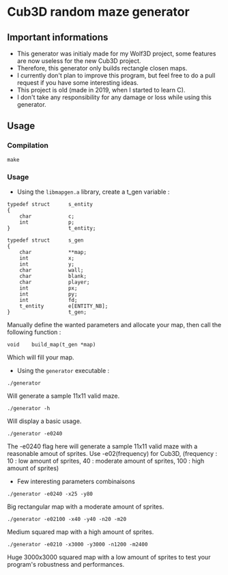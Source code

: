 # Cub3D random maze generator

## Important informations

- This generator was initialy made for my Wolf3D project, some features are now useless for the new Cub3D project.
- Therefore, this generator only builds rectangle closen maps.
- I currently don't plan to improve this program, but feel free to do a pull request if you have some interesting ideas.
- This project is old (made in 2019, when I started to learn C).
- I don't take any responsibility for any damage or loss while using this generator.

## Usage

### Compilation

```
make
```

### Usage

- Using the `libmapgen.a` library, create a t_gen variable :

```
typedef struct		s_entity
{
	char			c;
	int				p;
}					t_entity;

typedef struct		s_gen
{
	char			**map;
	int				x;
	int				y;
	char			wall;
	char			blank;
	char			player;
	int				px;
	int				py;
	int				fd;
	t_entity		e[ENTITY_NB];
}					t_gen;
```

Manually define the wanted parameters and allocate your map, then call the following function :

```
void	build_map(t_gen *map)
```

Which will fill your map.

- Using the `generator` executable :

```
./generator
```

Will generate a sample 11x11 valid maze.

```
./generator -h
```

Will display a basic usage.

```
./generator -e0240
```

The -e0240 flag here will generate a sample 11x11 valid maze with a reasonable amout of sprites.
Use -e02(frequency) for Cub3D, (frequency : 10 : low amount of sprites, 40 : moderate amount of sprites, 100 : high amount of sprites)

- Few interesting parameters combinaisons 

```
./generator -e0240 -x25 -y80
```

Big rectangular map with a moderate amount of sprites. 

```
./generator -e02100 -x40 -y40 -n20 -m20
```

Medium squared map with a high amount of sprites.

```
./generator -e0210 -x3000 -y3000 -n1200 -m2400
```

Huge 3000x3000 squared map with a low amount of sprites to test your program's robustness and performances.